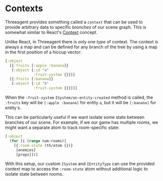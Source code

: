 # Contexts

Threeagent provides something called a `context` that can be used to provide arbitrary data to specific
_branches_ of our scene graph. This is somewhat similar to React's [Context](https://reactjs.org/docs/context.html) concept.

Unlike React, in Threeagent there is only one _type_ of context. The context is always a map and can be defined
for any branch of the tree by using a map in the first position of a hiccup vector:
```clojure
[:object
  [{:fruits [:apple :banana]}
   [:object {:id "a"
             :fruit-system {}}]]
  [{:fruits [:banana]}
   [:object {:id "b"
             :fruit-system {}}]]]
```

When the `:fruit-system` `ISystem/on-entity-created` method is called, the `:fruits` key will be `[:apple :banana]` for entity `a`, but it will be `[:banana]` for entity `b`.

This can be particularly useful if we want isolate some state between branches of our scene. For example, if we
our game has multiple rooms, we might want a separate atom to track room-specific state:

```clojure
[:object
  (for [i (range num-rooms)]
    [{:room-state (th/atom {})}
     [enemies]
     [props]])]
```

With this setup, our custom `ISystem` and `IEntityType` can use the provided context map to access
the `:room-state` atom without additional logic to isolate state between rooms.
